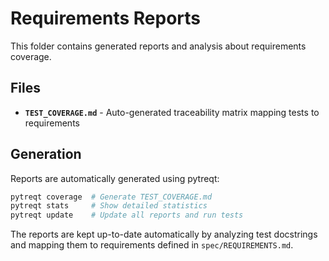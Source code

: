 # Requirements Reports

This folder contains generated reports and analysis about requirements coverage.

## Files

- **`TEST_COVERAGE.md`** - Auto-generated traceability matrix mapping tests to requirements

## Generation

Reports are automatically generated using pytreqt:

```bash
pytreqt coverage  # Generate TEST_COVERAGE.md
pytreqt stats     # Show detailed statistics
pytreqt update    # Update all reports and run tests
```

The reports are kept up-to-date automatically by analyzing test docstrings and mapping them to requirements defined in `spec/REQUIREMENTS.md`.
